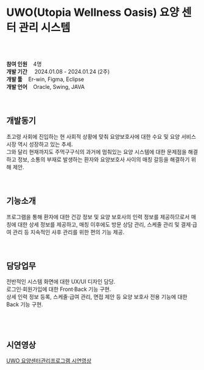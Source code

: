 <h1>UWO(Utopia Wellness Oasis) 요양 센터 관리 시스템</h1>
<br>
<br>

<strong>참여 인원</strong><span>&nbsp;&nbsp;&nbsp;&nbsp;4명</span><br>
<strong>개발 기간 </strong><span>&nbsp;&nbsp;&nbsp;&nbsp;2024.01.08 - 2024.01.24 (2주)</span><br>
<strong>개발 툴</strong><span>&nbsp;&nbsp;&nbsp;&nbsp;Er-win, Figma, Eclipse</span><br>
<strong>개발 언어</strong><span>&nbsp;&nbsp;&nbsp;&nbsp;Oracle, Swing, JAVA</span><br>
<br>
<br>

<h2>개발동기</h2>
초고령 사회에 진입하는 현 사회적 상황에 맞춰 요양보호사에 대한 수요 및 요양 서비스 시장 역시 성장하고 있는 추세.<br>
그와 달리 현재까지도 주먹구구식의 과거에 멈춰있는 요양 시스템에 대한 문제점을 해결하고 정보, 소통의 부재로 발생하는 환자와 요양보호사 사이의 매칭 갈등을 해결하기 위해 제안.
<br>
<br>
<br>

<h2>기능소개</h2>
프로그램을 통해 환자에 대한 건강 정보 및 요양 보호사의 인력 정보를 제공하므로서 매칭에 대한 상세 정보를 제공하고, 매칭 이후에도 방문 상담 관리, 스케줄 관리 및 결제·급여 관리 등 지속적인 사후 관리를 위한 편의 기능 제공.
<br>
<br>
<br>

<h2>담당업무</h2>
전반적인 시스템 화면에 대한 UX/UI 디자인 담당.<br>
로그인·회원가입에 대한 Front·Back 기능 구현.<br>
상세 인력 정보 등록, 스케줄·급여 관리, 면접 제안 등 요양 보호사 전용 기능에 대한 Back 기능 구현.<br>
<br>
<br>
<br>

<h2>시연영상</h2>
<a href='https://youtu.be/dV7NLJ6dpk4?si=wKXuFoRP6anhiGSk'>UWO 요양센터관리프로그램 시연영상</a>
